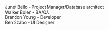 Junet Bello - Project Manager/Database architect  
Walker Bolen - BA/QA  
Brandon Young - Developer  
Ben Szabo - UI Designer  
